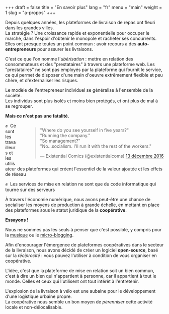 +++
draft = false
title = "En savoir plus"
lang = "fr"
menu = "main"
weight = 1
slug = "a-propos"
+++

Depuis quelques années, les plateformes de livraison de repas ont fleuri dans les grandes villes.
<br>
La stratégie ? Une croissance rapide et exponentielle pour occuper le marché,
dans l'espoir d'obtenir le monopole et racheter ses concurrents.
<br>
Elles ont presque toutes un point commun : avoir recours à des **auto-entrepreneurs** pour assurer les livraisons.

C'est ce que l'on nomme l'_ubérisation_ :
mettre en relation des consommateurs et des "prestataires" à travers une plateforme web.
Les "prestataires" ne sont pas employés par la plateforme qui fournit le service,
ce qui permet de disposer d'une main d'oeuvre extrêmement flexible et peu chère,
et d'externaliser les risques.

Le modèle de l'entrepreneur individuel se généralise à l'ensemble de la société.
<br>
Les individus sont plus isolés et moins bien protégés, et ont plus de mal à se regrouper.

**Mais ce n'est pas une fatalité.**

<div style="float: right; margin-left: 36px;">
  <blockquote class="twitter-tweet mx-auto" data-lang="fr">
    <p lang="en" dir="ltr">
    &quot;Where do you see yourself in five years?&quot;<br>
    &quot;Running the company.&quot;<br>
    &quot;So management?&quot;<br>&quot;No…socialism. I&#39;ll run it with the rest of the workers.&quot;
    </p>
    &mdash; Existential Comics (@existentialcoms) <a href="https://twitter.com/existentialcoms/status/808497790384906240">13 décembre 2016</a>
  </blockquote>
</div>

✊  Ce sont les travailleurs et les utilisateur des plateformes qui créent l'essentiel de la valeur ajoutée et les effets de réseau

✊  Les services de mise en relation ne sont que du code informatique qui tourne sur des serveurs

À travers l'économie numérique, nous avons peut-être une chance de socialiser les moyens de production à grande échelle,
en mettant en place des plateformes sous le statut juridique de la **coopérative**.

**Essayons !**

Nous ne sommes pas les seuls à penser que c'est possible, y compris pour la [musique](https://resonate.is/) ou le [micro-blogging](https://www.theguardian.com/commentisfree/2016/sep/29/save-twitter-buy-platform-shared-ownership).

Afin d'encourager l'émergence de plateformes coopératives dans le secteur de la livraison,
nous avons décidé de créer un logiciel **open-source**,
basé sur la _réciprocité_ : vous pouvez l'utiliser à condition de vous organiser en coopérative.

L'idée, c'est que la plateforme de mise en relation soit un bien commun, c'est à dire un bien qui n'appartient à personne, car il appartient à tout le monde. Celles et ceux qui l'utilisent ont tout intérêt à l'entretenir.

L'explosion de la livraison à vélo est une aubaine pour le développement d'une logistique urbaine propre.
<br>
La coopérative nous semble un bon moyen de _pérenniser_ cette activité locale et non-délocalisable.

<!-- **Plein de coopératives**

Parce qu'ensemble on va plus loin,

Nous n'avons pas encore toutes les réponses, mais si vous aimez l'idée générale, contactez-nous sur &#099;&#111;&#110;&#116;&#097;&#099;&#116;&#064;&#099;&#111;&#111;&#112;&#099;&#121;&#099;&#108;&#101;&#046;&#111;&#114;&#103; -->

<!--

C'est aux travailleurs des plateformes de décider des conditions de travail, de la tarification, et des horaires, sur un modèle démocratique et ouvert : ce modèle existe, c'est celui

Créer une coopérative, car c'est la seule forme d'entreprise qui garantit la pérennisation d'une activité.

#### Vie privée

Nous pensons qu'il est possible de créer assez facilement un clone open-source des plateformes de foodtech, offrant le même niveau de qualité, afin d'offrir la possibilité à des coopératives de livreurs de se mettre en place.

Bien entendu, la technologie

#### Une entreprise locale

Nous pensons que la livraison de repas à vélo est une activité locale, propre à chaque ville.
Il est possible de relocaliser ce genre d'activité sous la forme de coopératives, chaque coopérative hébergeant elle-même la plateforme de mise en relation.
Cela devrait permettre de réduire drastiquement les coûts d'infrastructure et donc la consommation énergétique, tout en évitant de centraliser les données.

-->
